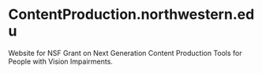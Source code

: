 # ContentProduction.northwestern.edu

Website for NSF Grant on Next Generation Content Production Tools for People with Vision Impairments.
